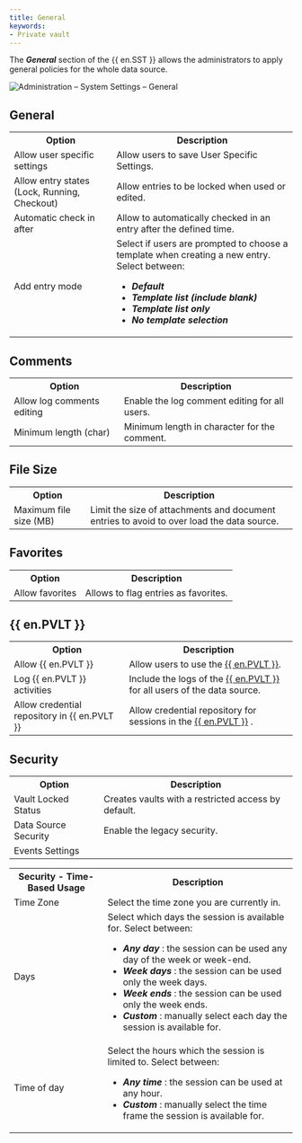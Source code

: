 ```yaml
---
title: General
keywords:
- Private vault
---
```

The ***General*** section of the {{ en.SST }} allows the administrators to apply general policies for the whole data source. 

![Administration – System Settings – General](/img/en/server/clip10373.png)

## General 
<table>
	<tr>
		<th>
Option 
		</th>
		<th>
Description 
		</th>
	</tr>
	<tr>
		<td>
Allow user specific settings 
		</td>
		<td>
Allow users to save User Specific Settings. 
		</td>
	</tr>
	<tr>
		<td>
Allow entry states (Lock, Running, Checkout) 
		</td>
		<td>
Allow entries to be locked when used or edited. 
		</td>
	</tr>
	<tr>
		<td>
Automatic check in after 
		</td>
		<td>
Allow to automatically checked in an entry after the defined time. 
		</td>
	</tr>
	<tr>
		<td>
Add entry mode 
		</td>
		<td>
Select if users are prompted to choose a template when creating a new entry. Select between:  

* ***Default*** 
* ***Template list (include blank)*** 
* ***Template list only*** 
* ***No template selection*** 
		</td>
	</tr>
</table>

## Comments 
<table>
	<tr>
		<th>
Option 
		</th>
		<th>
Description 
		</th>
	</tr>
	<tr>
		<td>
Allow log comments editing 
		</td>
		<td>
Enable the log comment editing for all users. 
		</td>
	</tr>
	<tr>
		<td>
Minimum length (char) 
		</td>
		<td>
Minimum length in character for the comment. 
		</td>
	</tr>
</table>

## File Size
<table>
	<tr>
		<th>
Option 
		</th>
		<th>
Description 
		</th>
	</tr>
	<tr>
		<td>
Maximum file size (MB) 
		</td>
		<td>
Limit the size of attachments and document entries to avoid to over load the data source. 
		</td>
	</tr>
</table>

## Favorites 
<table>
	<tr>
		<th>
Option 
		</th>
		<th>
Description 
		</th>
	</tr>
	<tr>
		<td>
Allow favorites 
		</td>
		<td>
Allows to flag entries as favorites. 
		</td>
	</tr>
</table>

## {{ en.PVLT }} 
<table>
	<tr>
		<th>
Option 
		</th>
		<th>
Description 
		</th>
	</tr>
	<tr>
		<td>
Allow {{ en.PVLT }} 
		</td>
		<td>
Allow users to use the <a href="/server/web-interface/user-vault/" target="_blank">{{ en.PVLT }}</a>. 
		</td>
	</tr>
	<tr>
		<td>
Log {{ en.PVLT }} activities 
		</td>
		<td>
Include the logs of the <a href="/server/web-interface/user-vault/" target="_blank">{{ en.PVLT }}</a> for all users of the data source. 
		</td>
	</tr>
	<tr>
		<td>
Allow credential repository in {{ en.PVLT }} 
		</td>
		<td>
Allow credential repository for sessions in the <a href="/server/web-interface/user-vault/" target="_blank">{{ en.PVLT }}</a> . 
		</td>
	</tr>
</table>

## Security 
<table>
	<tr>
		<th>
Option 
		</th>
		<th>
Description 
		</th>
	</tr>
	<tr>
		<td>
Vault Locked Status 
		</td>
		<td>
Creates vaults with a restricted access by default. 
		</td>
	</tr>
	<tr>
		<td>
Data Source Security 
		</td>
		<td>
Enable the legacy security. 
		</td>
	</tr>
	<tr>
		<td>
Events Settings 
		</td>
		<td>
		</td>
	</tr>
</table>

<table>
	<tr>
		<th>
Security - Time-Based Usage 
		</th>
		<th>
Description 
		</th>
	</tr>
	<tr>
		<td>
Time Zone 
		</td>
		<td>
Select the time zone you are currently in. 
		</td>
	</tr>
	<tr>
		<td>
Days 
		</td>
		<td>
Select which days the session is available for. Select between:  

* ***Any day*** : the session can be used any day of the week or week-end. 
* ***Week days*** : the session can be used only the week days. 
* ***Week ends*** : the session can be used only the week ends. 
* ***Custom*** : manually select each day the session is available for. 
		</td>
	</tr>
	<tr>
		<td>
Time of day 
		</td>
		<td>
Select the hours which the session is limited to. Select between:  

* ***Any time*** : the session can be used at any hour. 
* ***Custom*** : manually select the time frame the session is available for. 
		</td>
	</tr>
</table>
